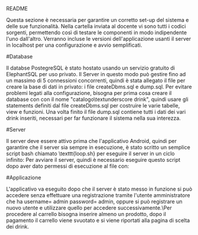 README

Questa sezione è necessaria per garantire un corretto set-up del sistema e delle sue funzionalità. 
Nella cartella inviata al docente vi sono tutti i codici sorgenti, permettendo così di testare le componenti in modo indipendente l'uno dall'altro.
Verranno incluse le versioni dell'applicazione usanti il server in localhost per una configurazione e avvio semplificati.

#Database

Il databse PostegreSQL è stato hostato usando un servizio gratuito di ElephantSQL per uso privato. Il Server in questo modo può gestire fino ad un massimo di 5 connessioni concorrenti, quindi è stata allegato il file per creare la base di dati in privato: i file createDbms.sql e dump.sql.
Per evitare problemi legati alla configurazione, bisogna per prima cosa creare il database con con il nome "catalogo\textunderscore drink", quindi usare gli statements definiti dal file createDbms.sql per costruire le varie tabelle, view e funzioni.
Una volta finito il file dump.sql contiene tutti i dati dei vari drink inseriti, necessari per far funzionare il sistema nella sua interezza.

#Server

Il server deve essere attivo prima che l'applicativo Android, quindi per garantire che il server sia sempre in esecuzione, è stato scritto un semplice script bash chiamato \texttt{loop.sh} per eseguire il server in un ciclo infinito:
Per avviare il server, quindi è necessario eseguire questo script dopo aver dato permessi di esecuzione al file con: 

#Applicazione

L'applicativo va eseguito dopo che il server è stato messo in funzione si può accedere senza effettuare una registrazione tramite l'utente amministratore che ha username= admin password= admin, oppure si può registrare un nuovo utente e utilizzare quello per accedere successivamente.\\Per procedere al carrello bisogna inserire almeno un prodotto, dopo il pagamento il carrello viene svuotato e si viene riportati alla pagina di scelta dei drink.
